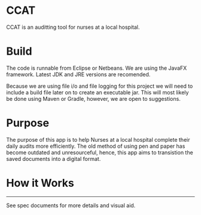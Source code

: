 # CCAT

CCAT is an auditting tool for nurses at a local hospital.

# Build
The code is runnable from Eclipse or Netbeans. We are using the JavaFX framework. Latest JDK and JRE versions are recomended.

Because we are using file i/o and file logging for this project we will need to include a build file later on to create an 
executable jar.  This will most likely be done using Maven or Gradle, however, we are open to suggestions.

# Purpose

The purpose of this app is to help Nurses at a local hospital complete their daily audits more efficiently.  The old method of
using pen and paper has become outdated and unresourceful, hence, this app aims to transistion the saved documents into a digital
format.

# How it Works
------------------------------------------

See spec documents for more details and visual aid.
